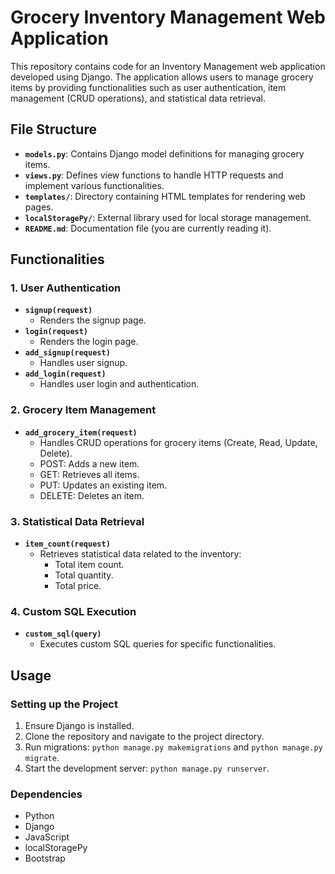 # Grocery Inventory Management Web Application

This repository contains code for an Inventory Management web application developed using Django. The application allows users to manage grocery items by providing functionalities such as user authentication, item management (CRUD operations), and statistical data retrieval.

## File Structure

- **`models.py`**: Contains Django model definitions for managing grocery items.
- **`views.py`**: Defines view functions to handle HTTP requests and implement various functionalities.
- **`templates/`**: Directory containing HTML templates for rendering web pages.
- **`localStoragePy/`**: External library used for local storage management.
- **`README.md`**: Documentation file (you are currently reading it).

## Functionalities

### 1. User Authentication

- **`signup(request)`**
  - Renders the signup page.
- **`login(request)`**
  - Renders the login page.
- **`add_signup(request)`**
  - Handles user signup.
- **`add_login(request)`**
  - Handles user login and authentication.

### 2. Grocery Item Management

- **`add_grocery_item(request)`**
  - Handles CRUD operations for grocery items (Create, Read, Update, Delete).
  - POST: Adds a new item.
  - GET: Retrieves all items.
  - PUT: Updates an existing item.
  - DELETE: Deletes an item.

### 3. Statistical Data Retrieval

- **`item_count(request)`**
  - Retrieves statistical data related to the inventory:
    - Total item count.
    - Total quantity.
    - Total price.

### 4. Custom SQL Execution

- **`custom_sql(query)`**
  - Executes custom SQL queries for specific functionalities.

## Usage

### Setting up the Project

1. Ensure Django is installed.
2. Clone the repository and navigate to the project directory.
3. Run migrations: `python manage.py makemigrations` and `python manage.py migrate`.
4. Start the development server: `python manage.py runserver`.


### Dependencies
- Python
- Django
- JavaScript
- localStoragePy
- Bootstrap
